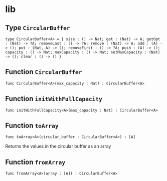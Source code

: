 # lib

## Type `CircularBuffer`
``` motoko no-repl
type CircularBuffer<A> = { size : () -> Nat; get : (Nat) -> A; getOpt : (Nat) -> ?A; removeLast : () -> ?A; remove : (Nat) -> A; add : (A) -> (); put : (Nat, A) -> (); removeFirst : () -> ?A; push : (A) -> (); capacity : () -> Nat; maxCapacity : () -> Nat; setMaxCapacity : (Nat) -> (); clear : () -> () }
```


## Function `CircularBuffer`
``` motoko no-repl
func CircularBuffer<A>(max_capacity : Nat) : CircularBuffer<A>
```


## Function `initWithFullCapacity`
``` motoko no-repl
func initWithFullCapacity<A>(max_capacity : Nat) : CircularBuffer<A>
```


## Function `toArray`
``` motoko no-repl
func toArray<A>(circular_buffer : CircularBuffer<A>) : [A]
```

Returns the values in the circular buffer as an array

## Function `fromArray`
``` motoko no-repl
func fromArray<A>(array : [A]) : CircularBuffer<A>
```

